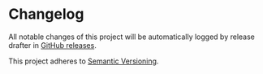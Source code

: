 # Changelog 

All notable changes of this project will be automatically logged by release drafter in 
[GitHub releases](https://github.com/jenkinsci/echarts-api-plugin/releases). 

This project adheres to [Semantic Versioning](https://semver.org/spec/v2.0.0.html).
